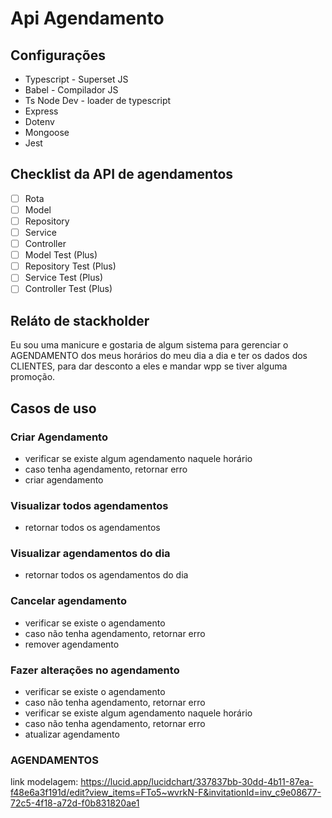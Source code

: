 # Api Agendamento

## Configurações

- Typescript - Superset JS
- Babel - Compilador JS
- Ts Node Dev - loader de typescript
- Express
- Dotenv
- Mongoose
- Jest

## Checklist da API de agendamentos

 - [ ] Rota
 - [ ] Model
 - [ ] Repository
 - [ ] Service
 - [ ] Controller
 - [ ] Model Test (Plus)
 - [ ] Repository Test (Plus)
 - [ ] Service Test (Plus)
 - [ ] Controller Test (Plus)

## Reláto de stackholder
Eu sou uma manicure e gostaria de algum sistema para gerenciar o AGENDAMENTO
dos meus horários do meu dia a dia e ter os dados dos CLIENTES,
para dar desconto a eles e mandar wpp se tiver alguma promoção.

## Casos de uso

### Criar Agendamento

- verificar se existe algum agendamento naquele horário
- caso tenha agendamento, retornar erro
- criar agendamento

### Visualizar todos agendamentos

- retornar todos os agendamentos

### Visualizar agendamentos do dia

- retornar todos os agendamentos do dia

### Cancelar agendamento

- verificar se existe o agendamento
- caso não tenha agendamento, retornar erro
- remover agendamento

### Fazer alterações no agendamento

- verificar se existe o agendamento
- caso não tenha agendamento, retornar erro
- verificar se existe algum agendamento naquele horário
- caso não tenha agendamento, retornar erro
- atualizar agendamento

### AGENDAMENTOS

link modelagem: https://lucid.app/lucidchart/337837bb-30dd-4b11-87ea-f48e6a3f191d/edit?view_items=FTo5~wvrkN-F&invitationId=inv_c9e08677-72c5-4f18-a72d-f0b831820ae1